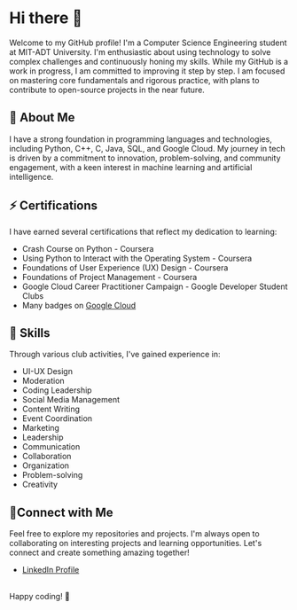 # Hi there 👋
Welcome to my GitHub profile! I'm a Computer Science Engineering student at MIT-ADT University. I'm enthusiastic about using technology to solve complex challenges and continuously honing my skills. While my GitHub is a work in progress, I am committed to improving it step by step. I am focused on mastering core fundamentals and rigorous practice, with plans to contribute to open-source projects in the near future.

## 🔭 About Me
I have a strong foundation in programming languages and technologies, including Python, C++, C, Java, SQL, and Google Cloud. My journey in tech is driven by a commitment to innovation, problem-solving, and community engagement, with a keen interest in machine learning and artificial intelligence.

## ⚡ Certifications
I have earned several certifications that reflect my dedication to learning:
- Crash Course on Python - Coursera
- Using Python to Interact with the Operating System - Coursera
- Foundations of User Experience (UX) Design - Coursera
- Foundations of Project Management - Coursera
- Google Cloud Career Practitioner Campaign - Google Developer Student Clubs
- Many badges on [Google Cloud](https://www.cloudskillsboost.google/public_profiles/d57e1dab-7da1-4c96-af77-1de3cbc8ed4e)

## 🌟 Skills
Through various club activities, I've gained experience in:
- UI-UX Design
- Moderation
- Coding Leadership
- Social Media Management
- Content Writing
- Event Coordination
- Marketing
- Leadership
- Communication
- Collaboration
- Organization
- Problem-solving
- Creativity

## 👯Connect with Me
Feel free to explore my repositories and projects. I'm always open to collaborating on interesting projects and learning opportunities. Let's connect and create something amazing together!
- [LinkedIn Profile](https://www.linkedin.com/in/sejalbehera/)
</br>
Happy coding! 🚀

